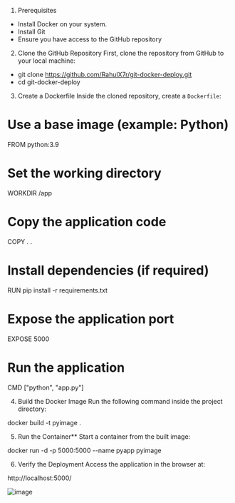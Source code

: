 1. Prerequisites
- Install Docker on your system.
- Install Git
- Ensure you have access to the GitHub repository

2. Clone the GitHub Repository
First, clone the repository from GitHub to your local machine:  

- git clone https://github.com/RahulX7r/git-docker-deploy.git
- cd git-docker-deploy

3. Create a Dockerfile
Inside the cloned repository, create a `Dockerfile`:

# Use a base image (example: Python)
FROM python:3.9

# Set the working directory
WORKDIR /app

# Copy the application code
COPY . .

# Install dependencies (if required)
RUN pip install -r requirements.txt

# Expose the application port
EXPOSE 5000

# Run the application
CMD ["python", "app.py"]

4. Build the Docker Image
Run the following command inside the project directory:

docker build -t pyimage .

5. Run the Container**
Start a container from the built image:

docker run -d -p 5000:5000 --name pyapp pyimage

6. Verify the Deployment
Access the application in the browser at:

http://localhost:5000/

![image](https://github.com/user-attachments/assets/aef3e288-7f40-402e-822e-c238764ab8b3)  



